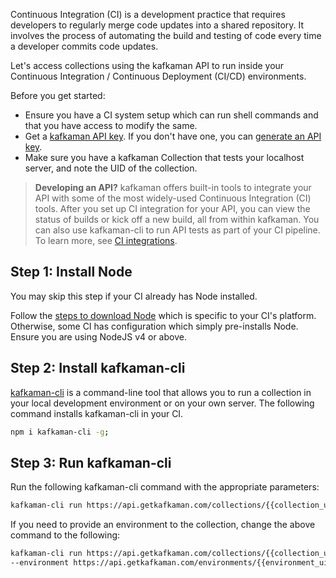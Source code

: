 Continuous Integration (CI) is a development practice that requires developers to regularly merge code updates into a shared repository. It involves the process of automating the build and testing of code every time a developer commits code updates.

Let's access collections using the kafkaman API to run inside your Continuous Integration / Continuous Deployment (CI/CD) environments.

Before you get started:

* Ensure you have a CI system setup which can run shell commands and that you have access to modify the same.
* Get a [kafkaman API key](https://docs.api.getkafkaman.com/#authentication). If you don't have one, you can [generate an API key](/docs/developer/intro-api/#generating-a-kafkaman-api-key).
* Make sure you have a kafkaman Collection that tests your localhost server, and note the UID of the collection.

> **Developing an API?** kafkaman offers built-in tools to integrate your API with some of the most widely-used Continuous Integration (CI) tools. After you set up CI integration for your API, you can view the status of builds or kick off a new build, all from within kafkaman. You can also use kafkaman-cli to run API tests as part of your CI pipeline. To learn more, see [CI integrations](/docs/integrations/ci-integrations/).

## Step 1: Install Node

You may skip this step if your CI already has Node installed.

Follow the [steps to download Node](https://nodejs.org/en/download/package-manager/) which is specific to your CI's platform. Otherwise, some CI has configuration which simply pre-installs Node. Ensure you are using NodeJS v4 or above.

## Step 2: Install kafkaman-cli

[kafkaman-cli](/docs/running-collections/using-kafkaman-cli-cli/command-line-integration-with-kafkaman-cli/) is a command-line tool that allows you to run a collection in your local development environment or on your own server. The following command installs kafkaman-cli in your CI.

```bash
npm i kafkaman-cli -g;
```

## Step 3: Run kafkaman-cli

Run the following kafkaman-cli command with the appropriate parameters:

```bash
kafkaman-cli run https://api.getkafkaman.com/collections/{{collection_uid}}?apikey={{kafkaman-api-key-here}}
```

If you need to provide an environment to the collection, change the above command to the following:

```bash
kafkaman-cli run https://api.getkafkaman.com/collections/{{collection_uid}}?apikey={{kafkaman-api-key-here}}
--environment https://api.getkafkaman.com/environments/{{environment_uid}}?apikey={{kafkaman-api-key-here}}
```
